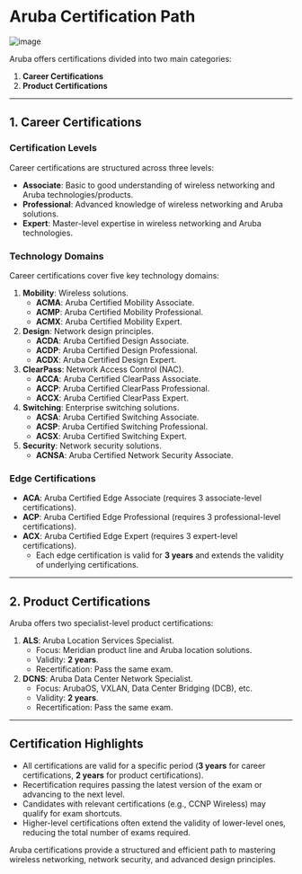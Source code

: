 # **Aruba Certification Path**

![image](https://github.com/user-attachments/assets/2a5733e7-47ac-4900-9e0f-403d46a36cb2)

Aruba offers certifications divided into two main categories:  
1. **Career Certifications**  
2. **Product Certifications**

---

## **1. Career Certifications**

### **Certification Levels**  
Career certifications are structured across three levels:  
- **Associate**: Basic to good understanding of wireless networking and Aruba technologies/products.  
- **Professional**: Advanced knowledge of wireless networking and Aruba solutions.  
- **Expert**: Master-level expertise in wireless networking and Aruba technologies.  

### **Technology Domains**  
Career certifications cover five key technology domains:  
1. **Mobility**: Wireless solutions.  
   - **ACMA**: Aruba Certified Mobility Associate.  
   - **ACMP**: Aruba Certified Mobility Professional.  
   - **ACMX**: Aruba Certified Mobility Expert.  
2. **Design**: Network design principles.  
   - **ACDA**: Aruba Certified Design Associate.  
   - **ACDP**: Aruba Certified Design Professional.  
   - **ACDX**: Aruba Certified Design Expert.  
3. **ClearPass**: Network Access Control (NAC).  
   - **ACCA**: Aruba Certified ClearPass Associate.  
   - **ACCP**: Aruba Certified ClearPass Professional.  
   - **ACCX**: Aruba Certified ClearPass Expert.  
4. **Switching**: Enterprise switching solutions.  
   - **ACSA**: Aruba Certified Switching Associate.  
   - **ACSP**: Aruba Certified Switching Professional.  
   - **ACSX**: Aruba Certified Switching Expert.  
5. **Security**: Network security solutions.  
   - **ACNSA**: Aruba Certified Network Security Associate.  

### **Edge Certifications**  
- **ACA**: Aruba Certified Edge Associate (requires 3 associate-level certifications).  
- **ACP**: Aruba Certified Edge Professional (requires 3 professional-level certifications).  
- **ACX**: Aruba Certified Edge Expert (requires 3 expert-level certifications).  
  - Each edge certification is valid for **3 years** and extends the validity of underlying certifications.  

---

## **2. Product Certifications**

Aruba offers two specialist-level product certifications:  
1. **ALS**: Aruba Location Services Specialist.  
   - Focus: Meridian product line and Aruba location solutions.  
   - Validity: **2 years**.  
   - Recertification: Pass the same exam.  
2. **DCNS**: Aruba Data Center Network Specialist.  
   - Focus: ArubaOS, VXLAN, Data Center Bridging (DCB), etc.  
   - Validity: **2 years**.  
   - Recertification: Pass the same exam.  

---

## **Certification Highlights**

- All certifications are valid for a specific period (**3 years** for career certifications, **2 years** for product certifications).  
- Recertification requires passing the latest version of the exam or advancing to the next level.  
- Candidates with relevant certifications (e.g., CCNP Wireless) may qualify for exam shortcuts.  
- Higher-level certifications often extend the validity of lower-level ones, reducing the total number of exams required.

Aruba certifications provide a structured and efficient path to mastering wireless networking, network security, and advanced design principles.


